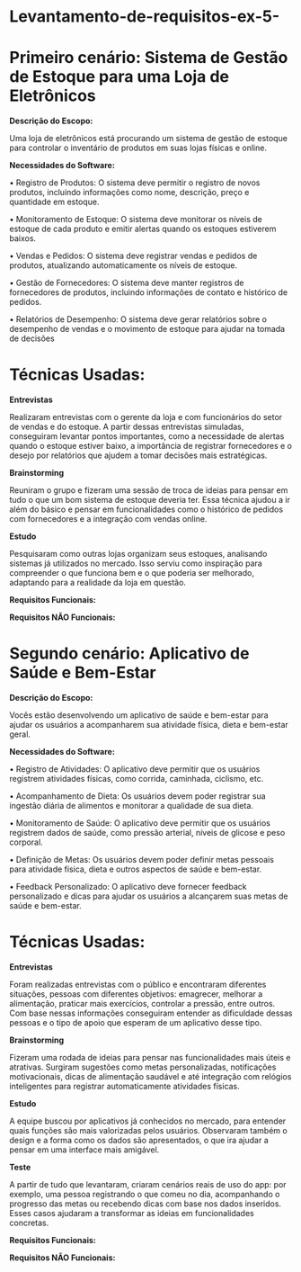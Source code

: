 # Levantamento-de-requisitos-ex-5-
# Primeiro cenário: Sistema de Gestão de Estoque para uma Loja de Eletrônicos

**Descrição do Escopo:**

Uma loja de eletrônicos está procurando um sistema de gestão de estoque para
controlar o inventário de produtos em suas lojas físicas e online.

**Necessidades do Software:**

• Registro de Produtos: O sistema deve permitir o registro de novos produtos,
incluindo informações como nome, descrição, preço e quantidade em
estoque.

• Monitoramento de Estoque: O sistema deve monitorar os níveis de estoque
de cada produto e emitir alertas quando os estoques estiverem baixos.

• Vendas e Pedidos: O sistema deve registrar vendas e pedidos de produtos,
atualizando automaticamente os níveis de estoque.

• Gestão de Fornecedores: O sistema deve manter registros de fornecedores
de produtos, incluindo informações de contato e histórico de pedidos.

• Relatórios de Desempenho: O sistema deve gerar relatórios sobre o
desempenho de vendas e o movimento de estoque para ajudar na tomada
de decisões

# **Técnicas Usadas:**

**Entrevistas**

Realizaram entrevistas com o gerente da loja e com funcionários do setor de vendas e do estoque. 
A partir dessas entrevistas simuladas, conseguiram levantar pontos importantes, como a necessidade de alertas quando o estoque estiver baixo,
a importância de registrar fornecedores e o desejo por relatórios que ajudem a tomar decisões mais estratégicas.

**Brainstorming**

Reuniram o grupo e fizeram uma sessão de troca de ideias para pensar em tudo o que um bom sistema de estoque deveria ter. 
Essa técnica ajudou a ir além do básico e pensar em funcionalidades como o histórico de pedidos com fornecedores e a integração com vendas online.


**Estudo**

Pesquisaram como outras lojas organizam seus estoques, analisando sistemas já utilizados no mercado.
Isso serviu como inspiração para compreender o que funciona bem e o que poderia ser melhorado, adaptando para a realidade da loja em questão.

**Requisitos Funcionais:**

**Requisitos NÃO Funcionais:**

# Segundo cenário: Aplicativo de Saúde e Bem-Estar

**Descrição do Escopo:**

Vocês estão desenvolvendo um aplicativo de saúde e bem-estar para ajudar os
usuários a acompanharem sua atividade física, dieta e bem-estar geral. 

**Necessidades do Software:**

• Registro de Atividades: O aplicativo deve permitir que os usuários registrem
atividades físicas, como corrida, caminhada, ciclismo, etc.

• Acompanhamento de Dieta: Os usuários devem poder registrar sua
ingestão diária de alimentos e monitorar a qualidade de sua dieta.

• Monitoramento de Saúde: O aplicativo deve permitir que os usuários
registrem dados de saúde, como pressão arterial, níveis de glicose e peso
corporal.

• Definição de Metas: Os usuários devem poder definir metas pessoais para
atividade física, dieta e outros aspectos de saúde e bem-estar.

• Feedback Personalizado: O aplicativo deve fornecer feedback
personalizado e dicas para ajudar os usuários a alcançarem suas metas de
saúde e bem-estar.

# Técnicas Usadas:

**Entrevistas**

Foram realizadas entrevistas com o público e encontraram diferentes situações, pessoas com diferentes objetivos: 
emagrecer, melhorar a alimentação, praticar mais exercícios, controlar a pressão, entre outros. 
Com base nessas informações conseguiram entender as dificuldade dessas pessoas  e o tipo de apoio que esperam de um aplicativo desse tipo.

**Brainstorming**

Fizeram uma rodada de ideias para pensar nas funcionalidades mais úteis e atrativas.
Surgiram sugestões como metas personalizadas, notificações motivacionais, dicas de alimentação saudável
e até integração com relógios inteligentes para registrar automaticamente atividades físicas.

**Estudo**

A equipe buscou por aplicativos já conhecidos no mercado, para entender quais funções são mais valorizadas pelos usuários.
Observaram também o design e a forma como os dados são apresentados, o que ira ajudar a pensar em uma interface mais amigável.

**Teste**

A partir de tudo que levantaram, criaram cenários reais de uso do app: por exemplo, uma pessoa registrando o que comeu no dia, 
acompanhando o progresso das metas ou recebendo dicas com base nos dados inseridos. Esses casos ajudaram a transformar as ideias em funcionalidades concretas.

**Requisitos Funcionais:**



**Requisitos NÃO Funcionais:**





